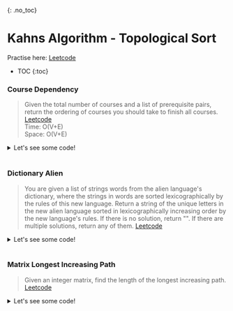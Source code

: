 {: .no_toc}
# Kahns Algorithm - Topological Sort
Practise here: [Leetcode](https://leetcode.com/list?selectedList=9lu7fe4c)

- TOC
{:toc}

### Course Dependency

>Given the total number of courses and a list of prerequisite pairs, return the ordering of courses
you should take to finish all courses.
> [Leetcode](https://leetcode.com/problems/course-schedule-ii) <BR>
> Time: O(V+E) <BR>
> Space: O(V+E) <BR>

<details><summary markdown="span">Let's see some code!</summary>

```python
class Solution:
    def findOrder(self, numCourses: int, prereq: typing.List[typing.List[int]]) -> List[int]:
        nodes = [x for x in range(numCourses)]
        edges = collections.defaultdict(list)
        indeg = {x: 0 for x in nodes}
        for course, dep in prereq:
            edges[course].append(dep)
            indeg[dep] += 1

        q = [x for x in indeg if indeg[x] == 0]
        res = []

        while q:
            curr = q.pop(0)
            res.append(curr)
            for neighbor in edges[curr]:
                indeg[neighbor] -= 1
                if indeg[neighbor] == 0:
                    q.append(neighbor)

        if len(res) == len(nodes):
            return reversed(res)
        else:
            return []
```

</details>
<BR>

### Dictionary Alien
> You are given a list of strings words from the alien language's dictionary, where the strings in words
are sorted lexicographically by the rules of this new language.
> Return a string of the unique letters in the new alien language sorted in lexicographically increasing
order by the new language's rules. If there is no solution, return "". If there are multiple solutions,
return any of them.
> [Leetcode](https://leetcode.com/problems/alien-dictionary/)

<details><summary markdown="span">Let's see some code!</summary>

```text
    Loop like so:
    zip:
    -> "wrt",  "wrf",  "er",   "ett",  "rftt"
    -> "wrf",  "er",   "ett",  "rftt"
    results in:
    --> wrt wrf
    --> wrf er
    --> er ett
    --> ett rftt

    Then zip (wrf er):
        w --> e (w comes before e)
        <Hard Break after first find, since no further inference can be made>
```

```python
class Solution:
    def alienOrder(self, words: typing.List[str]) -> str:
        adj = collections.defaultdict(set)
        indeg = {x: 0 for word in words for x in word}  # Or: { x:0 for x in ''.join(words)}

        for w1, w2 in zip(words, words[1:]):
            for a, b in zip(w1, w2):
                orderingFound = False
                if a != b:
                    if b not in adj[a]:
                        adj[a].add(b)
                        indeg[b] += 1
                    orderingFound = True
                    break

            if orderingFound is False and len(w1) > len(w2):  # Invalid Dict order.
                return ""

        q = [x for x in indeg if indeg[x] == 0]
        res = []
        while q:
            curr = q.pop()
            res.append(curr)
            for d in adj[curr]:
                indeg[d] -= 1
                if indeg[d] == 0:
                    q.append(d)

        if len(res) < len(indeg):
            return ""  # indicates cycle
        else:
            return ''.join(res)
```

</details>
<BR>


### Matrix Longest Increasing Path

> Given an integer matrix, find the length of the longest increasing path.
> [Leetcode](https://leetcode.com/problems/longest-increasing-path-in-a-matrix/)

<details><summary markdown="span">Let's see some code!</summary>

```python
import collections

class Solution:
    def longestIncreasingPath(self, m):
        edges = collections.defaultdict(list)
        indeg = collections.defaultdict(int)

        for i in range(len(m)):
            for j in range(len(m[0])):
                neighbors = [(i + 1, j), (i - 1, j), (i, j + 1), (i, j - 1)]
                for x, y in neighbors:
                    if x in range(len(m)) and y in range(len(m[i])) and m[x][y] > m[i][j]:
                        edges[(i, j)].append((x, y))
                        indeg[(x, y)] += 1

        # Step 2: Topological sorting with Kahn's algorithm. Notice that we move BFS Level by Level.
        q = [(i, j) for i in range(len(m)) for j in range(len(m[0])) if (i, j) not in indeg]
        max_path_len = 0
        res = []
        while q:
            max_path_len += 1
            q_tmp = []
            while q:
                node = q.pop(0)
                for neighbor in edges[node]:
                    indeg[neighbor] -= 1
                    if indeg[neighbor] == 0:
                        q_tmp.append(neighbor)

            q = q_tmp

        return max_path_len


class Solution:
    def longestIncreasingPath(self, matrix: List[List[int]]) -> int:
        def solve(r, c, accum):
            if r not in range(len(matrix)) or c not in range(len(matrix[0])):
                return
            else:
                self.max = max(self.max, len(accum))
                if len(accum) != 0 and matrix[r][c] <= accum[-1]:
                    return

                tmp = matrix[r][c]
                matrix[r][c] = float('-inf')
                solve(r + 1, c, accum + [tmp])
                solve(r - 1, c, accum + [tmp])
                solve(r, c + 1, accum + [tmp])
                solve(r, c - 1, accum + [tmp])
                matrix[r][c] = tmp

        self.max = 1
        for i in range(len(matrix)):
            for j in range(len(matrix[i])):
                solve(i, j, [])

        return self.max

```

</details>
<BR>

